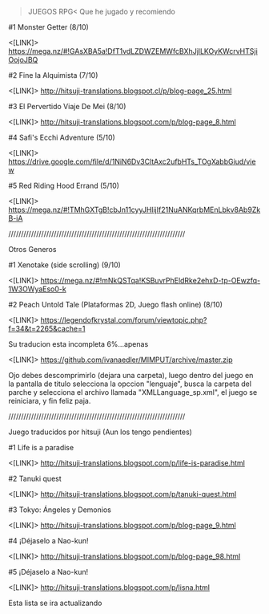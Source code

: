 >JUEGOS RPG< Que he jugado y recomiendo

#1 Monster Getter  (8/10)

<[LINK]> https://mega.nz/#!GAsXBA5a!DfT1vdLZDWZEMWfcBXhJjlLKOyKWcrvHTSjiOojoJBQ 

#2 Fine la Alquimista (7/10)

<[LINK]> http://hitsuji-translations.blogspot.cl/p/blog-page_25.html 

#3 El Pervertido Viaje De Mei  (8/10)

<[LINK]> http://hitsuji-translations.blogspot.com/p/blog-page_8.html

#4 Safi's Ecchi Adventure   (5/10)

<[LINK]> https://drive.google.com/file/d/1NiN6Dv3CltAxc2ufbHTs_TOgXabbGiud/view 

#5 Red Riding Hood Errand (5/10)

<[LINK]> https://mega.nz/#!TMhGXTgB!cbJn11cyyJHlijIf21NuANKqrbMEnLbkv8Ab9ZkB-iA

//////////////////////////////////////////////////////////////////////

Otros Generos

#1 Xenotake (side scrolling) (9/10)

<[LINK]> https://mega.nz/#!mNkQSTqa!KSBuvrPhEldRke2ehxD-tp-OEwzfq-1W3OWyaEso0-k 

#2 Peach Untold Tale (Plataformas 2D, Juego flash online)  (8/10)

<[LINK]> https://legendofkrystal.com/forum/viewtopic.php?f=34&t=2265&cache=1

Su traducion esta incompleta 6%...apenas

<[LINK]> https://github.com/ivanaedler/MIMPUT/archive/master.zip 

Ojo debes descomprimirlo (dejara una carpeta), luego dentro del juego en la pantalla de titulo selecciona la opccion "lenguaje", busca la carpeta del parche y selecciona el archivo llamada "XMLLanguage_sp.xml", el juego se reiniciara, y fin feliz paja.


//////////////////////////////////////////////////////////////////////


Juego traducidos por hitsuji (Aun los tengo pendientes)

#1 Life is a paradise 

<[LINK]> http://hitsuji-translations.blogspot.com/p/life-is-paradise.html

#2 Tanuki quest  

<[LINK]> http://hitsuji-translations.blogspot.com/p/tanuki-quest.html

#3 Tokyo: Ángeles y Demonios 

<[LINK]> http://hitsuji-translations.blogspot.com/p/blog-page_9.html 

#4 ¡Déjaselo a Nao-kun! 

<[LINK]> http://hitsuji-translations.blogspot.com/p/blog-page_98.html 

#5 ¡Déjaselo a Nao-kun! 

<[LINK]> http://hitsuji-translations.blogspot.com/p/lisna.html 


Esta lista se ira actualizando
